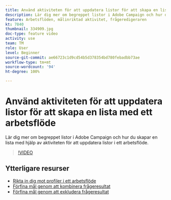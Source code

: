```yaml
---
title: Använd aktiviteten för att uppdatera listor för att skapa en lista med ett arbetsflöde
description: Lär dig mer om begreppet listor i Adobe Campaign och hur du skapar en lista med hjälp av aktiviteten för att uppdatera listor i ett arbetsflöde.
feature: Arbetsflöden, målinriktad aktivitet, frågeredigeraren
kt: 7840
thumbnail: 334909.jpg
doc-type: feature video
activity: use
team: TM
role: User
level: Beginner
source-git-commit: ae66723c1d9cd54b5d378354bd780febadbb73ae
workflow-type: tm+mt
source-wordcount: '94'
ht-degree: 100%

---
```


# Använd aktiviteten för att uppdatera listor för att skapa en lista med ett arbetsflöde

Lär dig mer om begreppet listor i Adobe Campaign och hur du skapar en lista med hjälp av aktiviteten för att uppdatera listor i ett arbetsflöde.

>[!VIDEO](https://video.tv.adobe.com/v/334909?quality=12)

## Ytterligare resurser

* [Rikta in dig mot profiler i ett arbetsflöde](/help/profile-management/target-profiles-in-a-workflow.md)
* [Förfina mål genom att kombinera frågeresultat](/help/process-management/refine-targets-by-combining-query-results.md)
* [Förfina mål genom att exkludera frågeresultat](/help/process-management/refine-targets-by-excluding-query-results.md)

